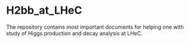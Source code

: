 # H2bb_at_LHeC
The repository contains most important documents for helping one with study of Higgs production and decay analysis at LHeC.
